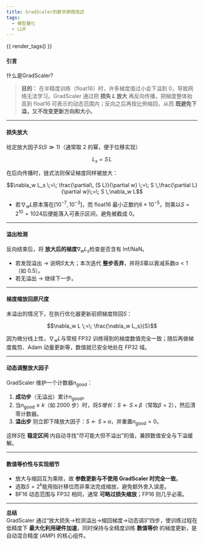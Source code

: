 ```yaml
---
title: GradScaler的数学原理简述
tags:
  - 模型量化
  - LLM
---
```


{{ render_tags() }}

#### 引言
什么是GradScaler?
> **目的：** 在半精度训练（float16）时，许多梯度值过小会下溢到 0，导致网络无法学习。GradScaler 通过把 **损失 **$L$** 放大** 再反向传播，把梯度整体抬高到 float16 可表示的动态范围内；反向之后再按比例缩回，从而 **既避免下溢，又不改变更新方向和大小**。
>

---

#### 损失放大
给定放大因子$S(S\gg1)$（通常取 2 的幂，便于位移实现）

$$L_s = S \, L$$

在后向传播时，链式法则保证梯度同样被放大：

$$\nabla_w L_s \;=\; \frac{\partial\, (S L)}{\partial w} \;=\; S \,\frac{\partial L}{\partial w}\;=\; S \,\nabla_w L$$

+ 若$\nabla_w L$原本落在$\bigl[10^{-7},10^{-3}\bigr]$，而 float16 最小正数约$6\times10^{-5}$，则乘以$S=2^{10}=1024$后便能落入可表示区间，避免被截成 0。

---

#### 溢出检测
反向结束后，将 **放大后的梯度**$\nabla_w L_s$检查是否含有 Inf/NaN。

+ 若发现溢出 → 说明$S$太大；本次迭代 **整步丢弃**，并将$S$乘以衰减系数$\alpha<1$（如 0.5）。
+ 若无溢出 → 继续下一步。

---

#### 梯度缩放回原尺度
未溢出的情况下，在执行优化器更新前把梯度除回$S$：

$$\nabla_w L \;=\; \frac{\nabla_w L_s}{S}$$

因为微分线上性，$\nabla_w L$与常规 FP32 训练得到的梯度数值完全一致；随后再做梯度裁剪、Adam 动量更新等，数值就已安全地处在 FP32 域。

---

#### 动态调整放大因子
GradScaler 维护一个计数器$n_{\text{good}}$：

1. **成功步**（无溢出）累计$n_{\text{good}}$。
2. 当$n_{\text{good}} \ge k$（如 2000 步）时，将$S$_增长_：$S \gets S \times \beta$（常取$\beta=2$），然后清零计数器。
3. **溢出步** 则立即下降放大因子：$S \gets S \times \alpha$，并重置$n_{\text{good}}=0$。

这样$S$在 **稳定区间** 内自动寻找“尽可能大但不溢出”的值，兼顾数值安全与下溢缓解。

---

#### 数值等价性与实现细节
+ 放大与缩回互为乘除，故 **参数更新与不使用 GradScaler 时完全一致**。
+ 选取$S=2^{k}$能用指针移位而非乘法完成缩放，避免额外舍入误差。
+ BF16 动态范围与 FP32 相同，通常 **可略过损失缩放**；FP16 则几乎必需。

---

**总结**  
GradScaler 通过“放大损失→检测溢出→缩回梯度→动态调$S$”四步，使训练过程在低精度下 **最大化利用硬件加速**，同时保持与全精度训练 **数值等价** 的梯度更新，是自动混合精度 (AMP) 的核心组件。

